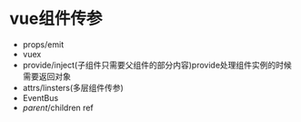 # vue组件传参

- props/emit
- vuex
- provide/inject(子组件只需要父组件的部分内容)provide处理组件实例的时候需要返回对象
- attrs/linsters(多层组件传参)
- EventBus
- $parent/$children ref